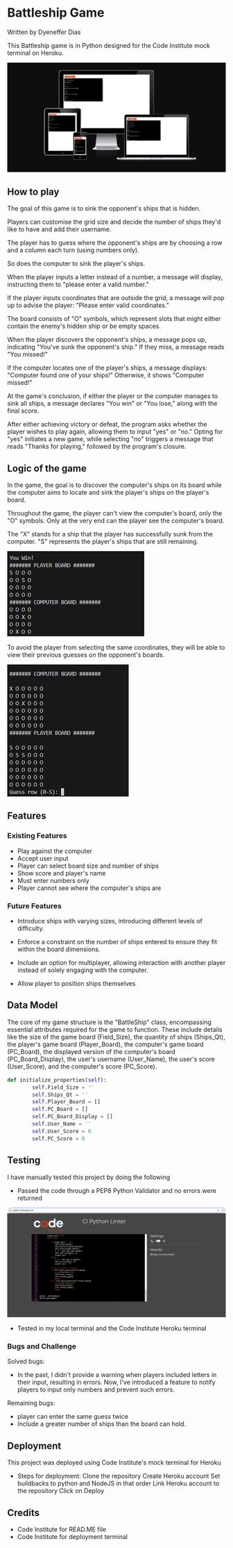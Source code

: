 # Battleship Game

Written by Dyeneffer Dias 

This Battleship game is in Python designed for the Code Institute mock terminal on Heroku.

![Initial image](img/initialimg.png)
## How to play

The goal of this game is to sink the opponent's ships that is hidden. 

Players can customise the grid size and decide the number of ships they'd like to have and add their username. 

The player has to guess where the opponent's ships are by choosing a row and a column each turn (using numbers only). 

So does the computer to sink the player's ships. 

When the player inputs a letter instead of a number, a message will display, instructing them to "please enter a valid number."

If the player inputs coordinates that are outside the grid, a message will pop up to advise the player: "Please enter valid coordinates."

The board consists of "O" symbols, which represent slots that might either contain the enemy's hidden ship or be empty spaces. 

When the player discovers the opponent's ships, a message pops up, indicating "You've sunk the opponent's ship." If they miss, a message reads "You missed!"

If the computer locates one of the player's ships, a message displays: "Computer found one of your ships!" Otherwise, it shows "Computer missed!"

At the game's conclusion, if either the player or the computer manages to sink all ships, a message declares "You win" or "You lose," along with the final score.

After either achieving victory or defeat, the program asks whether the player wishes to play again, allowing them to input "yes" or "no." Opting for "yes" initiates a new game, while selecting "no" triggers a message that reads "Thanks for playing," followed by the program's closure.

## Logic of the game

In the game, the goal is to discover the computer's ships on its board while the computer aims to locate and sink the player's ships on the player's board.

Throughout the game, the player can't view the computer's board, only the "O" symbols. Only at the very end can the player see the computer's board.

The "X" stands for a ship that the player has successfully sunk from the computer. "S" represents the player's ships that are still remaining. 

![GameLogic1](img/GameLogic1.jpeg)

To avoid the player from selecting the same coordinates, they will be able to view their previous guesses on the opponent's boards. 

![GameLogic2](img/GameLogic2.jpeg)

## Features
### Existing Features
- Play against the computer 
- Accept user input
- Player can select board size and number of ships
- Show score and player's name
- Must enter numbers only
- Player cannot see where the computer's ships are


### Future Features
- Introduce ships with varying sizes, introducing different levels of difficulty.

- Enforce a constraint on the number of ships entered to ensure they fit within the board dimensions.

- Include an option for multiplayer, allowing interaction with another player instead of solely engaging with the computer.

- Allow player to position ships themselves

## Data Model 
The core of my game structure is the "BattleShip" class, encompassing essential attributes required for the game to function. These include details like the size of the game board (Field_Size), the quantity of ships (Ships_Qt), the player's game board (Player_Board), the computer's game board (PC_Board), the displayed version of the computer's board (PC_Board_Display), the user's username (User_Name), the user's score (User_Score), and the computer's score (PC_Score).

```python
def initialize_properties(self):
        self.Field_Size = ''
        self.Ships_Qt = ''
        self.Player_Board = []
        self.PC_Board = []
        self.PC_Board_Display = []
        self.User_Name = ''
        self.User_Score = 0
        self.PC_Score = 0
```
## Testing 
I have manually tested this project by doing the following
- Passed the code through a PEP8 Python Validator and no errors were returned

![Validator](img/Validator.png)

- Tested in my local terminal and the Code Institute Heroku terminal

### Bugs and Challenge

Solved bugs:
- In the past, I didn't provide a warning when players included letters in their input, resulting in errors. Now, I've introduced a feature to notify players to input only numbers and prevent such errors.

Remaining bugs:
- player can enter the same guess twice
- Include a greater number of ships than the board can hold.


## Deployment
This project was deployed using Code Institute's mock terminal for Heroku
- Steps for deployment:
Clone the repository 
Create Heroku account 
Set buildbacks to python and NodeJS in that order
Link Heroku account to the repository
Click on Deploy



## Credits 
- Code Institute for READ.ME file 
- Code Institute for deployment terminal 
